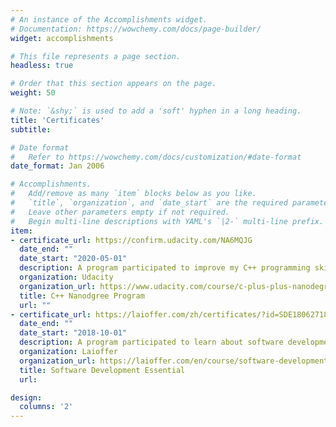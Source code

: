 ```yaml
---
# An instance of the Accomplishments widget.
# Documentation: https://wowchemy.com/docs/page-builder/
widget: accomplishments

# This file represents a page section.
headless: true

# Order that this section appears on the page.
weight: 50

# Note: `&shy;` is used to add a 'soft' hyphen in a long heading.
title: 'Certificates'
subtitle:

# Date format
#   Refer to https://wowchemy.com/docs/customization/#date-format
date_format: Jan 2006

# Accomplishments.
#   Add/remove as many `item` blocks below as you like.
#   `title`, `organization`, and `date_start` are the required parameters.
#   Leave other parameters empty if not required.
#   Begin multi-line descriptions with YAML's `|2-` multi-line prefix.
item:
- certificate_url: https://confirm.udacity.com/NA6MQJG
  date_end: ""
  date_start: "2020-05-01"
  description: A program participated to improve my C++ programming skills
  organization: Udacity
  organization_url: https://www.udacity.com/course/c-plus-plus-nanodegree--nd213
  title: C++ Nanodgree Program
  url: ""
- certificate_url: https://laioffer.com/zh/certificates/?id=SDE1806271812085042
  date_end: ""
  date_start: "2018-10-01"
  description: A program participated to learn about software development systematically 
  organization: Laioffer
  organization_url: https://laioffer.com/en/course/software-development/
  title: Software Development Essential
  url: 

design:
  columns: '2' 
---
```

